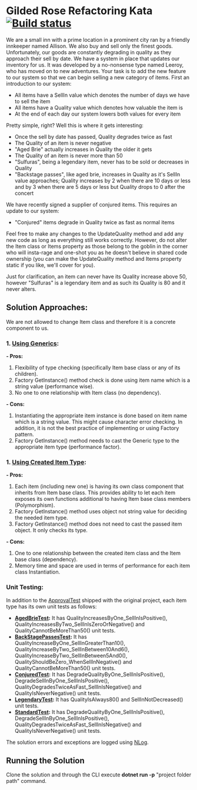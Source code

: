 # Gilded Rose Refactoring Kata [![Build status](https://ci.appveyor.com/api/projects/status/96m4ue9c2agep5y7?svg=true)](https://ci.appveyor.com/project/diaakhateeb/masterinmedia-gildedrose-refactoringkata)

We are a small inn with a prime location in a prominent city ran by a friendly innkeeper named Allison. We also buy and sell only the finest goods. Unfortunately, our goods are constantly degrading in quality as they approach their sell by date. We have a system in place that updates our inventory for us. It was developed by a no-nonsense type named Leeroy, who has moved on to new adventures. Your task is to add the new feature to our system so that we can begin selling a new category of items. First an introduction to our system:

-   All items have a SellIn value which denotes the number of days we have to sell the item
-   All items have a Quality value which denotes how valuable the item is
-   At the end of each day our system lowers both values for every item

Pretty simple, right? Well this is where it gets interesting:

-   Once the sell by date has passed, Quality degrades twice as fast
-   The Quality of an item is never negative
-   "Aged Brie" actually increases in Quality the older it gets
-   The Quality of an item is never more than 50
-   "Sulfuras", being a legendary item, never has to be sold or decreases in Quality
-   "Backstage passes", like aged brie, increases in Quality as it's SellIn value approaches; Quality increases by 2 when there are 10 days or less and by 3 when there are 5 days or less but Quality drops to 0 after the concert

We have recently signed a supplier of conjured items. This requires an update to our system:

-   "Conjured" items degrade in Quality twice as fast as normal items

Feel free to make any changes to the UpdateQuality method and add any new code as long as everything still works correctly. However, do not alter the Item class or Items property as those belong to the goblin in the corner who will insta-rage and one-shot you as he doesn't believe in shared code ownership (you can make the UpdateQuality method and Items property static if you like, we'll cover for you).

Just for clarification, an item can never have its Quality increase above 50, however "Sulfuras" is a legendary item and as such its Quality is 80 and it never alters.

## Solution Approaches:
We are not allowed to change Item class and therefore it is a concrete component to us.

### 1. [Using Generics](https://github.com/diaakhateeb/MasterInMedia_GildedRose-RefactoringKata/tree/master/MasterInMedia_GildedRose-RefactoringKata):

 **- Pros:**
1. Flexibility of type checking (specifically Item base class or any of its children).
2. Factory GetInstance() method check is done using item name which is a string value (performance wise).
3. No one to one relationship with Item class (no dependency).

**- Cons:**
1. Instantiating the appropriate item instance is done based on item name which is a string value. This might cause character error checking. In addition, it is not the best practice of implementing or using Factory pattern.
2. Factory GetInstance() method needs to cast the Generic type to the appropriate item type (performance factor).


### 1. [Using Created Item Type](https://github.com/diaakhateeb/MasterInMedia_GildedRose-RefactoringKata/tree/master/MasterInMedia_GildedRose-RefactoringKataV2):

 **- Pros:**
1. Each item (including new one) is having its own class component that inherits from Item base class. This provides ability to let each item exposes its own functions additional to having Item base class members (Polymorphism).
2. Factory GetInstance() method uses object not string value for deciding the needed item type.
3. Factory GetInstance() method does not need to cast the passed item object. It only checks its type.

**- Cons:**
1. One to one relationship between the created item class and the Item base class (dependency).
2. Memory time and space are used in terms of performance for each item class Instantiation.

### Unit Testing:
In addition to the [ApprovalTest](https://github.com/diaakhateeb/MasterInMedia_GildedRose-RefactoringKata/blob/master/MasterInMedia_GildedRose-RefactoringKataTest/ApprovalTest.cs) shipped with the original project, each item type has its own unit tests as follows:

 - **[AgedBrieTest](https://github.com/diaakhateeb/MasterInMedia_GildedRose-RefactoringKata/blob/master/MasterInMedia_GildedRose-RefactoringKataTest/AgieBrieTest.cs):** It has QualityIncreasesByOne_SellInIsPositive(), QualityIncreasesByTwo_SellInIsZeroOrNegative() and QualityCannotBeMoreThan50() unit tests.
- **[BackStagePassesTest](https://github.com/diaakhateeb/MasterInMedia_GildedRose-RefactoringKata/blob/master/MasterInMedia_GildedRose-RefactoringKataTest/BackStagePassesTest.cs):** It has QualityIncreaseByOne_SellInGreaterThan10(), QualityIncreaseByTwo_SellInBetween10And6(), QualityIncreaseByTwo_SellInBetween5And0(), QualityShouldBeZero_WhenSellInNegative() and QualityCannotBeMoreThan50() unit tests.
- **[ConjuredTest](https://github.com/diaakhateeb/MasterInMedia_GildedRose-RefactoringKata/blob/master/MasterInMedia_GildedRose-RefactoringKataTest/ConjuredTest.cs):** It has DegradeQualityByOne_SellInIsPositive(), DegradeSellInByOne_SellInIsPositive(), QualityDegradesTwiceAsFast_SellInIsNegative() and QualityIsNeverNegative() unit tests.
- **[LegendaryTest](https://github.com/diaakhateeb/MasterInMedia_GildedRose-RefactoringKata/blob/master/MasterInMedia_GildedRose-RefactoringKataTest/LegendaryTest.cs):** It has QualityIsAlways80() and SellInNotDecreased() unit tests.
 - **[StandardTest](https://github.com/diaakhateeb/MasterInMedia_GildedRose-RefactoringKata/blob/master/MasterInMedia_GildedRose-RefactoringKataTest/StandardTest.cs):** It has DegradeQualityByOne_SellInIsPositive(), DegradeSellInByOne_SellInIsPositive(), QualityDegradesTwiceAsFast_SellInIsNegative() and QualityIsNeverNegative() unit tests.

The solution errors and exceptions are logged using [NLog](https://nlog-project.org).

## Running the Solution
Clone the solution and through the CLI execute **dotnet run -p** "project folder path" command.
